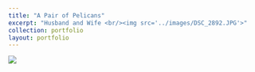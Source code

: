 ```yaml
---
title: "A Pair of Pelicans"
excerpt: "Husband and Wife <br/><img src='../images/DSC_2892.JPG'>"
collection: portfolio
layout: portfolio
---
```


<img src='{{ site.baseurl }}/images/DSC_2892.JPG'>